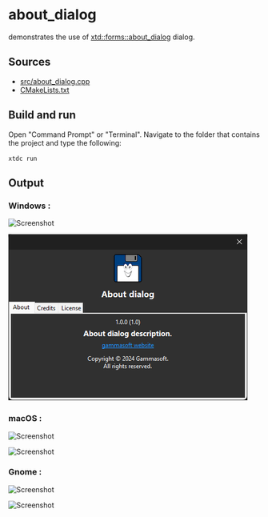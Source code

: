 # about_dialog

demonstrates the use of [xtd::forms::about_dialog](https://gammasoft71.github.io/xtd/reference_guides/latest/classxtd_1_1forms_1_1about__dialog.html) dialog.

## Sources

* [src/about_dialog.cpp](src/about_dialog.cpp)
* [CMakeLists.txt](CMakeLists.txt)

## Build and run

Open "Command Prompt" or "Terminal". Navigate to the folder that contains the project and type the following:

```shell
xtdc run
```

## Output

### Windows :

![Screenshot](../../../../docs/pictures/examples/about_dialog_w.png)

![Screenshot](../../../../docs/pictures/examples/about_dialog_wd.png)

### macOS :

![Screenshot](../../../../docs/pictures/examples/about_dialog_m.png)

![Screenshot](../../../../docs/pictures/examples/about_dialog_md.png)

### Gnome :

![Screenshot](../../../../docs/pictures/examples/about_dialog_g.png)

![Screenshot](../../../../docs/pictures/examples/about_dialog_gd.png)
